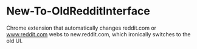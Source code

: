 # New-To-OldRedditInterface
Chrome extension that automatically changes reddit.com or www.reddit.com webs to new.reddit.com, which ironically switches to the old UI.
